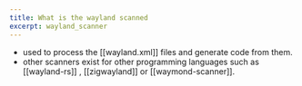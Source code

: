 ```yaml
---
title: What is the wayland scanned
excerpt: wayland_scanner
---
```

- used to process the [[wayland.xml]] files and generate code from them.
- other scanners exist for other programming languages such as [[wayland-rs]] , [[zigwayland]] or [[waymond-scanner]].